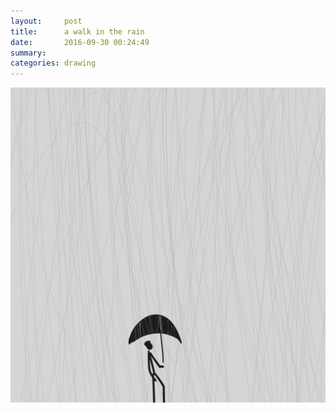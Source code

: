 ```yaml
---
layout:     post
title:      a walk in the rain
date:       2016-09-30 00:24:49
summary:    
categories: drawing
---
```

![a walk in the rain](/images/diary/a-walk-in-the-rain.png "bye September")
